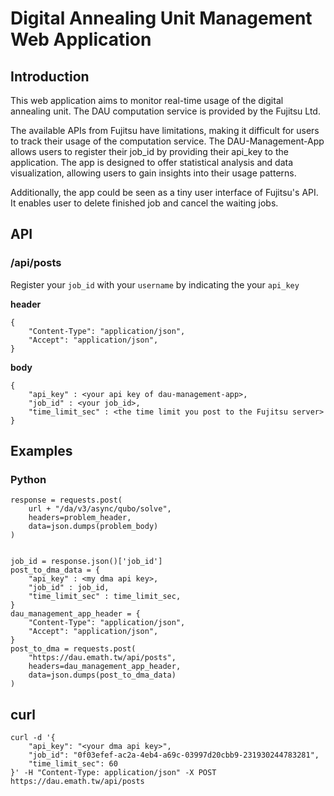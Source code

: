 # Digital Annealing Unit Management Web Application

## Introduction

This web application aims to monitor real-time usage of the digital annealing unit. The DAU computation service is provided by the Fujitsu Ltd.

The available APIs from Fujitsu have limitations, making it difficult for users to track their usage of the computation service. The DAU-Management-App allows users to register their job_id by providing their api_key to the application. The app is designed to offer statistical analysis and data visualization, allowing users to gain insights into their usage patterns.

Additionally, the app could be seen as a tiny user interface of Fujitsu's API. It enables user to delete finished job and cancel the waiting jobs. 

## API

### /api/posts

Register your `job_id` with your `username` by indicating the your `api_key`

**header**
```
{
    "Content-Type": "application/json",
    "Accept": "application/json",
}
```

**body**

```
{
    "api_key" : <your api key of dau-management-app>,
    "job_id" : <your job_id>,
    "time_limit_sec" : <the time limit you post to the Fujitsu server>
}
```

## Examples

### Python

```python=
response = requests.post(
    url + "/da/v3/async/qubo/solve",
    headers=problem_header,
    data=json.dumps(problem_body)
)


job_id = response.json()['job_id']
post_to_dma_data = {
    "api_key" : <my dma api key>,
    "job_id" : job_id,
    "time_limit_sec" : time_limit_sec,
}
dau_management_app_header = {
    "Content-Type": "application/json",
    "Accept": "application/json",
}
post_to_dma = requests.post(
    "https://dau.emath.tw/api/posts",
    headers=dau_management_app_header,
    data=json.dumps(post_to_dma_data)
)
```

## curl

```shell=
curl -d '{
    "api_key": "<your dma api key>",
    "job_id": "0f03efef-ac2a-4eb4-a69c-03997d20cbb9-231930244783281",
    "time_limit_sec": 60
}' -H "Content-Type: application/json" -X POST https://dau.emath.tw/api/posts
```
